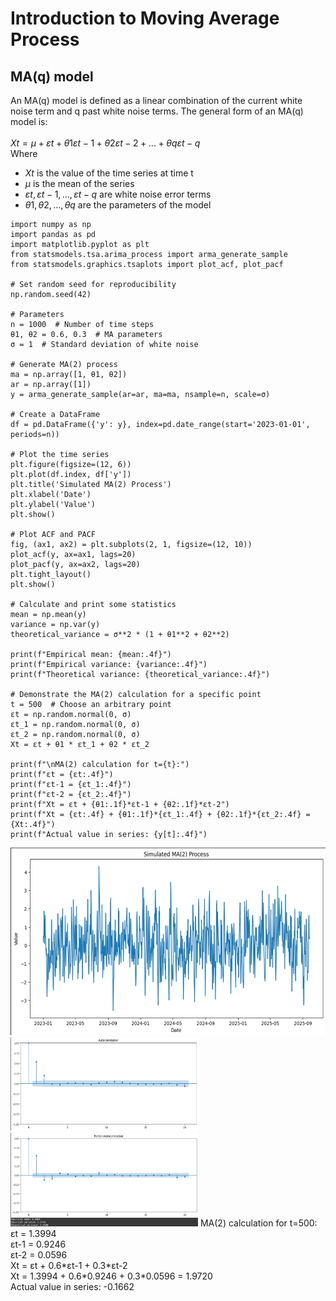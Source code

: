 # Introduction to Moving Average Process
## MA(q) model 
An MA(q) model is defined as a linear combination of the current white noise term and q past white noise terms. The general form of an MA(q) model is:
<br /> 
<br /> 
$Xt = μ + εt + θ1εt-1 + θ2εt-2 + ... + θqεt-q$
<br /> 
Where
- $Xt$ is the value of the time series at time t
- $μ$ is the mean of the series
- $εt, εt-1, ..., εt-q$ are white noise error terms
- $θ1, θ2, ..., θq$ are the parameters of the model

``` 
import numpy as np
import pandas as pd
import matplotlib.pyplot as plt
from statsmodels.tsa.arima_process import arma_generate_sample
from statsmodels.graphics.tsaplots import plot_acf, plot_pacf

# Set random seed for reproducibility
np.random.seed(42)

# Parameters
n = 1000  # Number of time steps
θ1, θ2 = 0.6, 0.3  # MA parameters
σ = 1  # Standard deviation of white noise

# Generate MA(2) process
ma = np.array([1, θ1, θ2])
ar = np.array([1])
y = arma_generate_sample(ar=ar, ma=ma, nsample=n, scale=σ)

# Create a DataFrame
df = pd.DataFrame({'y': y}, index=pd.date_range(start='2023-01-01', periods=n))

# Plot the time series
plt.figure(figsize=(12, 6))
plt.plot(df.index, df['y'])
plt.title('Simulated MA(2) Process')
plt.xlabel('Date')
plt.ylabel('Value')
plt.show()

# Plot ACF and PACF
fig, (ax1, ax2) = plt.subplots(2, 1, figsize=(12, 10))
plot_acf(y, ax=ax1, lags=20)
plot_pacf(y, ax=ax2, lags=20)
plt.tight_layout()
plt.show()

# Calculate and print some statistics
mean = np.mean(y)
variance = np.var(y)
theoretical_variance = σ**2 * (1 + θ1**2 + θ2**2)

print(f"Empirical mean: {mean:.4f}")
print(f"Empirical variance: {variance:.4f}")
print(f"Theoretical variance: {theoretical_variance:.4f}")

# Demonstrate the MA(2) calculation for a specific point
t = 500  # Choose an arbitrary point
εt = np.random.normal(0, σ)
εt_1 = np.random.normal(0, σ)
εt_2 = np.random.normal(0, σ)
Xt = εt + θ1 * εt_1 + θ2 * εt_2

print(f"\nMA(2) calculation for t={t}:")
print(f"εt = {εt:.4f}")
print(f"εt-1 = {εt_1:.4f}")
print(f"εt-2 = {εt_2:.4f}")
print(f"Xt = εt + {θ1:.1f}*εt-1 + {θ2:.1f}*εt-2")
print(f"Xt = {εt:.4f} + {θ1:.1f}*{εt_1:.4f} + {θ2:.1f}*{εt_2:.4f} = {Xt:.4f}")
print(f"Actual value in series: {y[t]:.4f}")
```
<img src="images/intro_MA2/simulated_ma2_process.png?" width="600" height="300"/>
<img src="images/intro_MA2/autocorrelation.png?" width="300" height="150"/> <img src="images/intro_MA2/partial_autocorrelation.png?" width="300" height="150"/>
MA(2) calculation for t=500: <br /> 
εt = 1.3994 <br /> 
εt-1 = 0.9246 <br /> 
εt-2 = 0.0596 <br /> 
Xt = εt + 0.6*εt-1 + 0.3*εt-2 <br /> 
Xt = 1.3994 + 0.6*0.9246 + 0.3*0.0596 = 1.9720 <br /> 
Actual value in series: -0.1662 <br /> 
